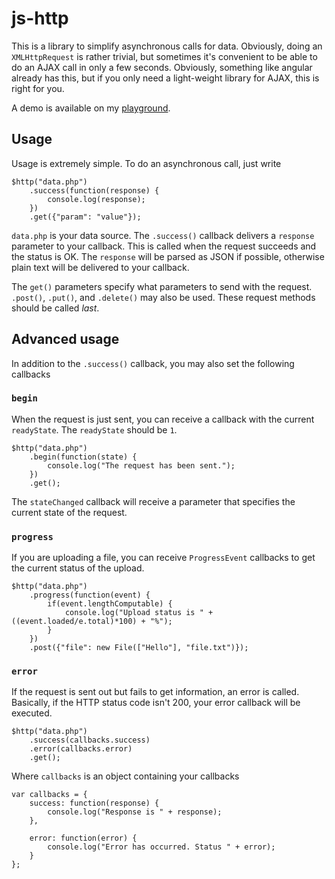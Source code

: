 # js-http

This is a library to simplify asynchronous calls for data. Obviously, doing an `XMLHttpRequest` is rather trivial, but sometimes it's convenient to be able to do an AJAX call in only a few seconds. Obviously, something like angular already has this, but if you only need a light-weight library for AJAX, this is right for you.

A demo is available on my [playground](http://www.michaelcheng.us/playground/lib-js/http/).

## Usage
Usage is extremely simple. To do an asynchronous call, just write

	$http("data.php")
		.success(function(response) {
			console.log(response);
		})
		.get({"param": "value"});

`data.php` is your data source. The `.success()` callback delivers a `response` parameter to your callback. This is called when the request succeeds and the status is OK. The `response` will be parsed as JSON if possible, otherwise plain text will be delivered to your callback.

The `get()` parameters specify what parameters to send with the request. `.post()`, `.put()`, and `.delete()` may also be used. These request methods should be called *last*.

## Advanced usage
In addition to the `.success()` callback, you may also set the following callbacks

### `begin`
When the request is just sent, you can receive a callback with the current `readyState`. The `readyState` should be `1`.

	$http("data.php")
		.begin(function(state) {
			console.log("The request has been sent.");
		})
		.get();

The `stateChanged` callback will receive a parameter that specifies the current state of the request.

### `progress`
If you are uploading a file, you can receive `ProgressEvent` callbacks to get the current status of the upload.

	$http("data.php")
		.progress(function(event) {
			if(event.lengthComputable) {
				console.log("Upload status is " + ((event.loaded/e.total)*100) + "%");
			}
		})
		.post({"file": new File(["Hello"], "file.txt")});

### `error`
If the request is sent out but fails to get information, an error is called. Basically, if the HTTP status code isn't 200, your error callback will be executed.

	$http("data.php")
		.success(callbacks.success)
		.error(callbacks.error)
		.get();

Where `callbacks` is an object containing your callbacks

	var callbacks = {
		success: function(response) {
			console.log("Response is " + response);
		},
		
		error: function(error) {
			console.log("Error has occurred. Status " + error);
		}
	};
